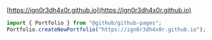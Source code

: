 [https://ign0r3dh4x0r.github.io](https://ign0r3dh4x0r.github.io)
```javascript
import { Portfolio } from "@github/github-pages";
Portfolio.createNewPortfolio("https://ign0r3dh4x0r.github.io");
```
